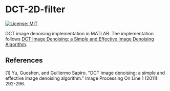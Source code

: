 # DCT-2D-filter
[![License: MIT](https://img.shields.io/badge/License-MIT-yellow.svg)](https://opensource.org/licenses/MIT)


DCT image denoising implementation in MATLAB. The implementation follows [DCT Image Denoising: a Simple and Effective Image
Denoising Algorithm](#1).


## References
<a id="1">[1]</a> 
Yu, Guoshen, and Guillermo Sapiro. "DCT image denoising: a simple and effective image denoising algorithm." Image Processing On Line 1 (2011): 292-296.
